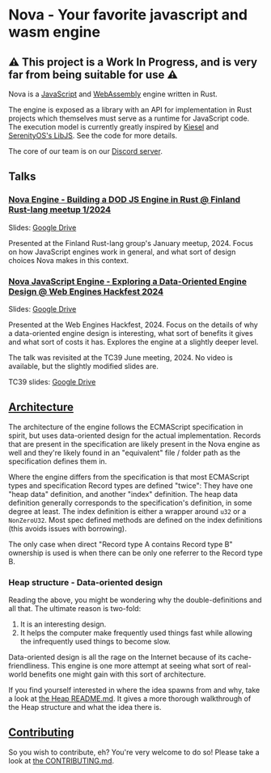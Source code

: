 # Nova - Your favorite javascript and wasm engine

## :warning: This project is a Work In Progress, and is very far from being suitable for use :warning:

Nova is a [JavaScript](https://tc39.es/ecma262) and
[WebAssembly](https://webassembly.org) engine written in Rust.

The engine is exposed as a library with an API for implementation in Rust
projects which themselves must serve as a runtime for JavaScript code. The
execution model is currently greatly inspired by
[Kiesel](https://codeberg.org/kiesel-js/kiesel) and
[SerenityOS's LibJS](https://github.com/SerenityOS/serenity). See the code for
more details.

The core of our team is on our [Discord server](https://discord.gg/RTrgJzXKUM).

## Talks

### [Nova Engine - Building a DOD JS Engine in Rust @ Finland Rust-lang meetup 1/2024](https://www.youtube.com/watch?v=WKGo1k47eYQ)

Slides:
[Google Drive](https://docs.google.com/presentation/d/1PRinuW2Zbw9c-FGArON3YHiCUP22qIeTpYvDRNbP5vc/edit?usp=drive_link)

Presented at the Finland Rust-lang group's January meetup, 2024. Focus on how
JavaScript engines work in general, and what sort of design choices Nova makes
in this context.

### [Nova JavaScript Engine - Exploring a Data-Oriented Engine Design @ Web Engines Hackfest 2024](https://www.youtube.com/watch?v=5olgPdqKZ84)

Slides:
[Google Drive](https://docs.google.com/presentation/d/1YlHr67ZYCyMp_6uMMvCWOJNOUhleUtxOPlC0Gz8Bg7o/edit?usp=drive_link)

Presented at the Web Engines Hackfest, 2024. Focus on the details of why a
data-oriented engine design is interesting, what sort of benefits it gives and
what sort of costs it has. Explores the engine at a slightly deeper level.

The talk was revisited at the TC39 June meeting, 2024. No video is available,
but the slightly modified slides are.

TC39 slides:
[Google Drive](https://docs.google.com/presentation/d/1Pv6Yn2sUWFIvlLwX9ViCjuyflsVdpEPQBbVlLJnFubM/edit?usp=drive_link)

## [Architecture](./ARCHITECTURE.md)

The architecture of the engine follows the ECMAScript specification in spirit,
but uses data-oriented design for the actual implementation. Records that are
present in the specification are likely present in the Nova engine as well and
they're likely found in an "equivalent" file / folder path as the specification
defines them in.

Where the engine differs from the specification is that most ECMAScript types
and specification Record types are defined "twice": They have one "heap data"
definition, and another "index" definition. The heap data definition generally
corresponds to the specification's definition, in some degree at least. The
index definition is either a wrapper around `u32` or a `NonZeroU32`. Most spec
defined methods are defined on the index definitions (this avoids issues with
borrowing).

The only case when direct "Record type A contains Record type B" ownership is
used is when there can be only one referrer to the Record type B.

### Heap structure - Data-oriented design

Reading the above, you might be wondering why the double-definitions and all
that. The ultimate reason is two-fold:

1. It is an interesting design.
2. It helps the computer make frequently used things fast while allowing the
   infrequently used things to become slow.

Data-oriented design is all the rage on the Internet because of its
cache-friendliness. This engine is one more attempt at seeing what sort of
real-world benefits one might gain with this sort of architecture.

If you find yourself interested in where the idea spawns from and why, take a
look at [the Heap README.md](./nova_vm/src/heap/README.md). It gives a more
thorough walkthrough of the Heap structure and what the idea there is.

## [Contributing](./CONTRIBUTING.md)

So you wish to contribute, eh? You're very welcome to do so! Please take a look
at [the CONTRIBUTING.md](./CONTRIBUTING.md).

